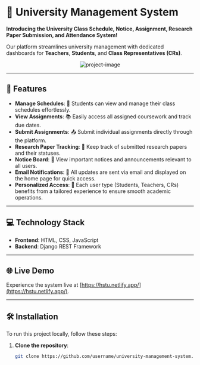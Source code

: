 # 🌟 University Management System

**Introducing the University Class Schedule, Notice, Assignment, Research Paper Submission, and Attendance System!**

Our platform streamlines university management with dedicated dashboards for **Teachers**, **Students**, and **Class Representatives (CRs)**. 

<p align="center"><img src="https://i.ibb.co.com/qMhcXzP/all-devices-black.png" alt="project-image"></p>

---

## 🚀 Features

- **Manage Schedules**: 📅 Students can view and manage their class schedules effortlessly.
- **View Assignments**: 📚 Easily access all assigned coursework and track due dates.
- **Submit Assignments**: 📤 Submit individual assignments directly through the platform.
- **Research Paper Tracking**: 📑 Keep track of submitted research papers and their statuses.
- **Notice Board**: 📣 View important notices and announcements relevant to all users.
- **Email Notifications**: 📧 All updates are sent via email and displayed on the home page for quick access.
- **Personalized Access**: 👥 Each user type (Students, Teachers, CRs) benefits from a tailored experience to ensure smooth academic operations.

---

## 💻 Technology Stack

- **Frontend**: HTML, CSS, JavaScript
- **Backend**: Django REST Framework

---

## 🌐 Live Demo

Experience the system live at [https://hstu.netlify.app/](https://hstu.netlify.app/).

---

## 🛠️ Installation

To run this project locally, follow these steps:

1. **Clone the repository**:
   ```bash
   git clone https://github.com/username/university-management-system.git
